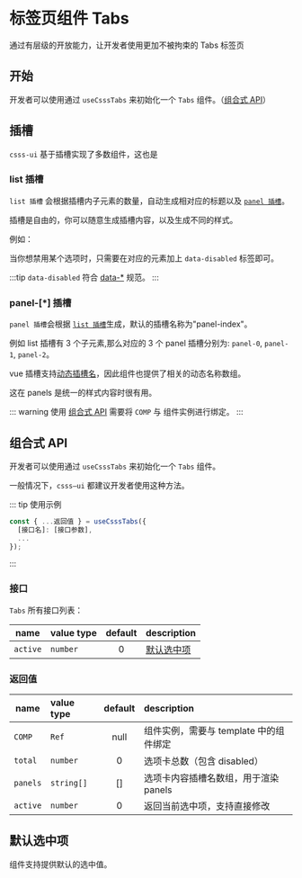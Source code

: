 # 标签页组件 Tabs

通过有层级的开放能力，让开发者使用更加不被拘束的 Tabs 标签页

## 开始

开发者可以使用通过 `useCsssTabs` 来初始化一个 `Tabs` 组件。（[组合式 API](#组合式-api)）

<tabs-demo />

<demo src="../../demos/tabs/demo.vue" raw />

## 插槽

`csss-ui` 基于插槽实现了多数组件，这也是

### list 插槽

`list 插槽` 会根据插槽内子元素的数量，自动生成相对应的标题以及 [`panel 插槽`](#panel-插槽)。

插槽是自由的，你可以随意生成插槽内容，以及生成不同的样式。

例如：

<demo src="../../demos/tabs/ListSlot.vue" />

当你想禁用某个选项时，只需要在对应的元素加上 `data-disabled` 标签即可。

<demo src="../../demos/tabs/ListSlotDisabled.vue" />

:::tip
`data-disabled` 符合 [data-\*](https://developer.mozilla.org/zh-CN/docs/Web/HTML/Global_attributes/data-*) 规范。
:::

### panel-[*] 插槽

`panel 插槽`会根据 [`list 插槽`](#list-插槽)生成，默认的插槽名称为"panel-index"。

例如 list 插槽有 3 个子元素,那么对应的 3 个 panel 插槽分别为: `panel-0`, `panel-1`, `panel-2`。

<demo src="../../demos/tabs/PanelSlot.vue" />

vue 插槽支持[动态插槽名](https://cn.vuejs.org/guide/components/slots.html#dynamic-slot-names)，因此组件也提供了相关的动态名称数组。

这在 panels 是统一的样式内容时很有用。

<demo src="../../demos/tabs/PanelSlotDynamic.vue" />

::: warning
使用 [组合式 API](#组合式-api) 需要将 `COMP` 与 组件实例进行绑定。
:::

## 组合式 API

开发者可以使用通过 `useCsssTabs` 来初始化一个 `Tabs` 组件。

一般情况下，`csss—ui` 都建议开发者使用这种方法。

::: tip 使用示例

```typescript
const { ...返回值 } = useCsssTabs({
  [接口名]: [接口参数],
  ...
});
```

:::

### 接口

`Tabs` 所有接口列表：

| name     | value type | default | description               |
| -------- | :--------- | :-----: | :------------------------ |
| `active` | `number`   |    0    | [默认选中项](#默认选中项) |

### 返回值

| name     | value type | default | description                            |
| -------- | :--------- | :-----: | :------------------------------------- |
| `COMP`   | `Ref`      |  null   | 组件实例，需要与 template 中的组件绑定 |
| `total`  | `number`   |    0    | 选项卡总数（包含 disabled）            |
| `panels` | `string[]` |   []    | 选项卡内容插槽名数组，用于渲染 panels  |
| `active` | `number`   |    0    | 返回当前选中项，支持直接修改           |

## 默认选中项

组件支持提供默认的选中值。

<demo src="../../demos/tabs/DefaultActive.vue" />
